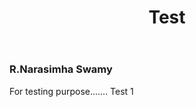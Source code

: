 ﻿---
layout: page
title: Test
permalink: /Test/
permalink: /Test1/

---

### R.Narasimha Swamy

For testing purpose....... Test 1
